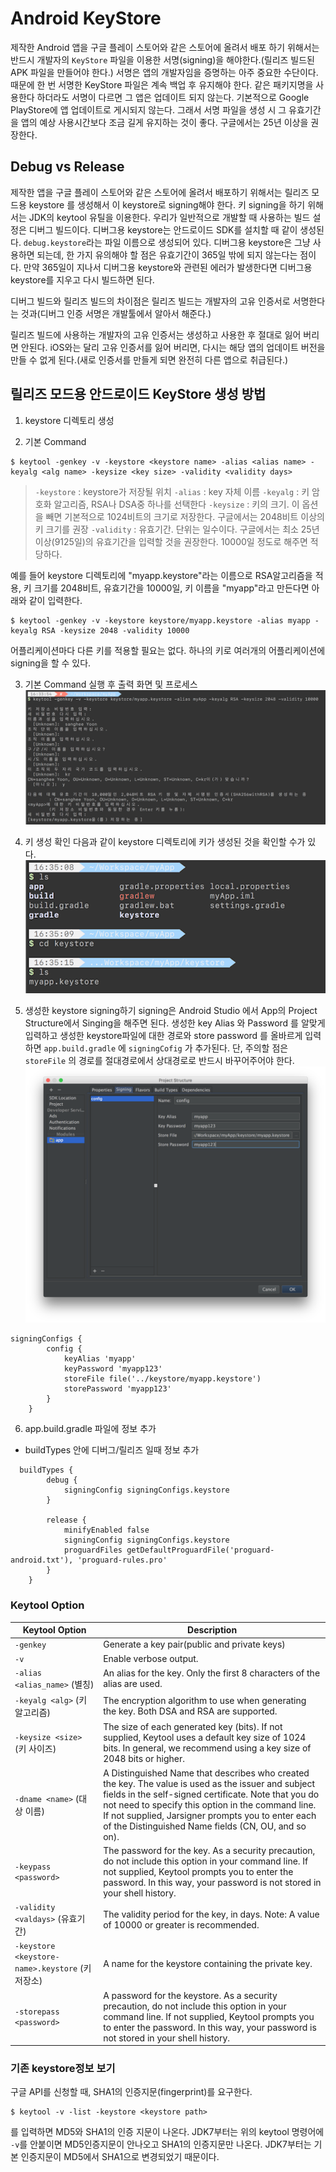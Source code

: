 # Android KeyStore
제작한 Android 앱을 구글 플레이 스토어와 같은 스토어에 올려서 배포 하기 위해서는 반드시 개발자의 `KeyStore` 파일을 이용한 서명(signing)을 해야한다.(릴리즈 빌드된 APK 파일을 만들어야 한다.) 서명은 앱의 개발자임을 증명하는 아주 중요한 수단이다. 때문에 한 번 서명한 KeyStore 파일은 계속 백업 후 유지해야 한다. 같은 패키지명을 사용한다 하더라도 서명이 다르면 그 앱은 업데이트 되지 않는다. 기본적으로 Google PlayStore에 앱 업데이트로 게시되지 않는다. 그래서 서명 파일을 생성 시 그 유효기간을 앱의 예상 사용시간보다 조금 길게 유지하는 것이 좋다. 구글에서는 25년 이상을 권장한다.


## Debug vs Release
제작한 앱을 구글 플레이 스토어와 같은 스토어에 올려서 배포하기 위해서는 릴리즈 모드용 keystore 를 생성해서 이 keystore로 signing해야 한다. 키 signing을 하기 위해서는 JDK의 keytool 유틸을 이용한다.
우리가 일반적으로 개발할 때 사용하는 빌드 설정은 디버그 빌드이다. 디버그용 keystore는 안드로이드 SDK를 설치할 때 같이 생성된다. `debug.keystore`라는 파일 이름으로 생성되어 있다. 디버그용 keystore은 그냥 사용하면 되는데, 한 가지 유의해야 할 점은 유효기간이 365일 밖에 되지 않는다는 점이다. 만약 365일이 지나서 디버그용 keystore와 관련된 에러가 발생한다면 디버그용 keystore를 지우고 다시 빌드하면 된다.

디버그 빌드와 릴리즈 빌드의 차이점은 릴리즈 빌드는 개발자의 고유 인증서로 서명한다는 것과(디버그 인증 서명은 개발툴에서 알아서 해준다.) 

릴리즈 빌드에 사용하는 개발자의 고유 인증서는 생성하고 사용한 후 절대로 잃어 버리면 안된다. iOS와는 달리 고유 인증서를 잃어 버리면, 다시는 해당 앱의 업데이트 버전을 만들 수 없게 된다.(새로 인증서를 만들게 되면 완전히 다른 앱으로 취급된다.)

## 릴리즈 모드용 안드로이드 KeyStore 생성 방법
1. keystore 디렉토리 생성

2. 기본 Command
```
$ keytool -genkey -v -keystore <keystore name> -alias <alias name> -keyalg <alg name> -keysize <key size> -validity <validity days>

```

> `-keystore` : keystore가 저장될 위치
 `-alias` : key 자체 이름
 `-keyalg` : 키 암호화 알고리즘, RSA나 DSA중 하나를 선택한다
 `-keysize` : 키의 크기. 이 옵션을 빼면 기본적으로 1024비트의 크기로 저장한다. 구글에서는 2048비트 이상의 키 크기를 권장
 `-validity` : 유효기간. 단위는 일수이다. 구글에서는 최소 25년 이상(9125일)의 유효기간을 입력할 것을 권장한다. 10000일 정도로 해주면 적당하다.

예를 들어 keystore 디렉토리에 "myapp.keystore"라는 이름으로 RSA알고리즘을 적용, 키 크기를 2048비트, 유효기간을 10000일, 키 이름을 "myapp"라고 만든다면 아래와 같이 입력한다.

```
$ keytool -genkey -v -keystore keystore/myapp.keystore -alias myapp -keyalg RSA -keysize 2048 -validity 10000
```
어플리케이션마다 다른 키를 적용할 필요는 없다. 하나의 키로 여러개의 어플리케이션에 signing을 할 수 있다.

3. 기본 Command 실행 후 출력 화면 및 프로세스
![Figure_1. Android Keystore](../images/keystore생성_1.png)


4. 키 생성 확인
다음과 같이 keystore 디렉토리에 키가 생성된 것을 확인할 수가 있다.
![Figure_2. Android Keystore](../images/keystore생성_2.png)

5. 생성한 keystore signing하기
signing은 Android Studio 에서 App의 Project Structure에서 Singing을 해주면 된다. 생성한 key Alias 와 Password 를 알맞게 입력하고 생성한 keystore파일에 대한 경로와 store password 를 올바르게 입력하면 `app.build.gradle` 에 `signingCofig` 가 추가된다.
단, 주의할 점은 `storeFile` 의 경로를 절대경로에서 상대경로로 반드시 바꾸어주어야 한다.
![Figure_2. Android Keystore](../images/keystore생성_3.png)

```
signingConfigs {
        config {
            keyAlias 'myapp'
            keyPassword 'myapp123'
            storeFile file('../keystore/myapp.keystore')
            storePassword 'myapp123'
        }
    }
```

6. app.build.gradle 파일에 정보 추가
  - buildTypes 안에 디버그/릴리즈 일때 정보 추가 
```
  buildTypes {
        debug {
            signingConfig signingConfigs.keystore
        }

        release {
            minifyEnabled false
            signingConfig signingConfigs.keystore
            proguardFiles getDefaultProguardFile('proguard-android.txt'), 'proguard-rules.pro'
        }
    }
```

### Keytool Option

Keytool Option|Description
--------------|-------------
`-genkey` | Generate a key pair(public and private keys)
`-v` | Enable verbose output.
`-alias <alias_name>` (별칭) | An alias for the key. Only the first 8 characters of the alias are used.
`-keyalg <alg>` (키 알고리즘) | The encryption algorithm to use when generating the key. Both DSA and RSA are supported.
`-keysize <size>` (키 사이즈) | The size of each generated key (bits). If not supplied, Keytool uses a default key size of 1024 bits. In general, we recommend using a key size of 2048 bits or higher.
`-dname <name>` (대상 이름) | A Distinguished Name that describes who created the key. The value is used as the issuer and subject fields in the self-signed certificate. Note that you do not need to specify this option in the command line. If not supplied, Jarsigner prompts you to enter each of the Distinguished Name fields (CN, OU, and so on).
`-keypass <password>` | The password for the key. As a security precaution, do not include this option in your command line. If not supplied, Keytool prompts you to enter the password. In this way, your password is not stored in your shell history.
`-validity <valdays>` (유효기간) | The validity period for the key, in days. Note: A value of 10000 or greater is recommended.
`-keystore <keystore-name>.keystore` (키 저장소) | A name for the keystore containing the private key.
`-storepass <password>` | A password for the keystore. As a security precaution, do not include this option in your command line. If not supplied, Keytool prompts you to enter the password. In this way, your password is not stored in your shell history.


### 기존 keystore정보 보기
구글 API를 신청할 때, SHA1의 인증지문(fingerprint)를 요구한다. 
```
$ keytool -v -list -keystore <keystore path>
```
를 입력하면 MD5와 SHA1의 인증 지문이 나온다. JDK7부터는 위의 keytool 명령어에 `-v`를 안붙이면 MD5인증지문이 안나오고 SHA1의 인증지문만 나온다. JDK7부터는 기본 인증지문이 MD5에서 SHA1으로 변경되었기 때문이다.






